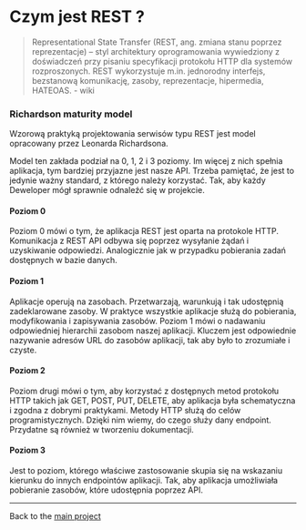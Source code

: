 # Czym jest REST ?

>Representational State Transfer (REST, ang. zmiana stanu poprzez reprezentacje) – styl architektury oprogramowania wywiedziony z doświadczeń przy pisaniu specyfikacji protokołu HTTP 
dla systemów rozproszonych. REST wykorzystuje m.in. jednorodny interfejs, bezstanową komunikację, zasoby, reprezentacje, hipermedia, HATEOAS. - wiki

### Richardson maturity model

 Wzorową praktyką projektowania serwisów typu REST jest model opracowany przez Leonarda Richardsona. 
 
Model ten zakłada podział na 0, 1, 2 i 3 poziomy. Im więcej z nich spełnia aplikacja, tym bardziej przyjazne jest nasze API. 
Trzeba pamiętać, że jest to jedynie ważny standard, z którego należy korzystać. Tak, aby każdy Deweloper mógł sprawnie odnaleźć się w projekcie.
 
#### Poziom 0

Poziom 0 mówi o tym, że aplikacja REST jest oparta na protokole HTTP. Komunikacja z REST API odbywa się poprzez wysyłanie żądań i uzyskiwanie odpowiedzi. Analogicznie jak w przypadku pobierania zadań dostępnych w bazie danych.

#### Poziom 1

Aplikacje operują na zasobach. Przetwarzają, warunkują i tak udostępnią zadeklarowane zasoby. W praktyce wszystkie aplikacje służą do pobierania, modyfikowania i zapisywania zasobów. 
Poziom 1 mówi o nadawaniu odpowiedniej hierarchii zasobom naszej aplikacji. Kluczem jest odpowiednie nazywanie adresów URL do zasobów aplikacji, tak aby było to zrozumiałe i czyste.

#### Poziom 2

Poziom drugi mówi o tym, aby korzystać z dostępnych metod protokołu HTTP takich jak GET, POST, PUT, DELETE, aby aplikacja była schematyczna i zgodna z dobrymi praktykami.
Metody HTTP służą do celów programistycznych. Dzięki nim wiemy, do czego służy dany endpoint. Przydatne są również w tworzeniu dokumentacji.

#### Poziom 3

Jest to poziom, którego właściwe zastosowanie skupia się na wskazaniu kierunku do innych endpointów aplikacji. 
Tak, aby aplikacja umożliwiała pobieranie zasobów, które udostępnia poprzez API.

---
Back to the [ main project ](https://github.com/jszlenk/Rest-Tasks-Application)